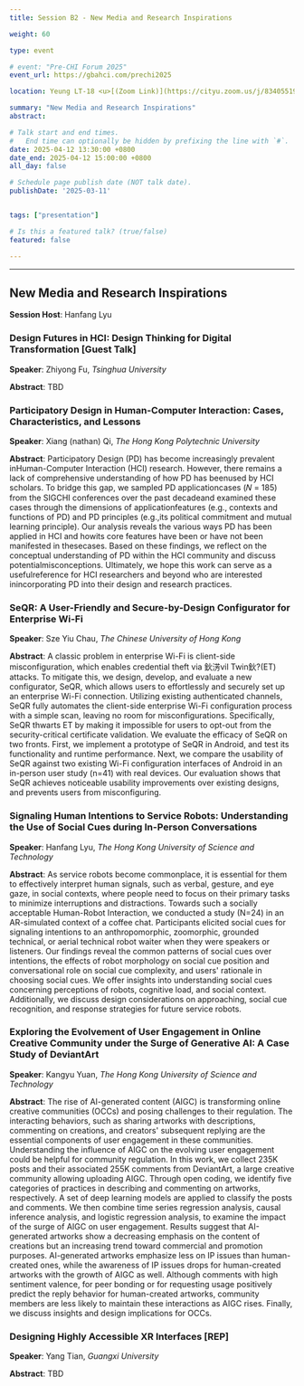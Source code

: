 ```yaml
---
title: Session B2 - New Media and Research Inspirations

weight: 60

type: event

# event: "Pre-CHI Forum 2025"
event_url: https://gbahci.com/prechi2025

location: Yeung LT-18 <u>[(Zoom Link)](https://cityu.zoom.us/j/83405519792?pwd=p7KqBgxM6DmDCKd0B63aYezk9WqDbT.1)</u>

summary: "New Media and Research Inspirations"
abstract:

# Talk start and end times.
#   End time can optionally be hidden by prefixing the line with `#`.
date: 2025-04-12 13:30:00 +0800
date_end: 2025-04-12 15:00:00 +0800
all_day: false

# Schedule page publish date (NOT talk date).
publishDate: '2025-03-11'


tags: ["presentation"]

# Is this a featured talk? (true/false)
featured: false

---
```


<hr />

## New Media and Research Inspirations

​**​Session Host**​: Hanfang Lyu

### Design Futures in HCI: Design Thinking for Digital Transformation  [Guest Talk]

​**​Speaker​**​: Zhiyong Fu, *Tsinghua University*

​**​Abstract​**​: TBD

### Participatory Design in Human-Computer Interaction: Cases, Characteristics, and Lessons

​**​Speaker​**​: Xiang (nathan) Qi, *The Hong Kong Polytechnic University*

​**​Abstract​**​: Participatory Design (PD) has become increasingly prevalent inHuman-Computer Interaction (HCI) research. However, there remains a lack of comprehensive understanding of how PD has beenused by HCI scholars. To bridge this gap, we sampled PD applicationcases (𝑁 = 185) from the SIGCHI conferences over the past decadeand examined these cases through the dimensions of applicationfeatures (e.g., contexts and functions of PD) and PD principles (e.g.,its political commitment and mutual learning principle). Our analysis reveals the various ways PD has been applied in HCI and howits core features have been or have not been manifested in thesecases. Based on these findings, we reflect on the conceptual understanding of PD within the HCI community and discuss potentialmisconceptions. Ultimately, we hope this work can serve as a usefulreference for HCI researchers and beyond who are interested inincorporating PD into their design and research practices.


### SeQR: A User-Friendly and Secure-by-Design Configurator for Enterprise Wi-Fi

​**​Speaker​**​: Sze Yiu Chau, *The Chinese University of Hong Kong*

​**​Abstract​**​: A classic problem in enterprise Wi-Fi is client-side misconfiguration, which enables credential theft via 鈥淓vil Twin鈥?(ET) attacks. To mitigate this, we design, develop, and evaluate a new configurator, SeQR, which allows users to effortlessly and securely set up an enterprise Wi-Fi connection. Utilizing existing authenticated channels, SeQR fully automates the client-side enterprise Wi-Fi configuration process with a simple scan, leaving no room for misconfigurations. Specifically, SeQR thwarts ET by making it impossible for users to opt-out from the security-critical certificate validation. We evaluate the efficacy of SeQR on two fronts. First, we implement a prototype of SeQR in Android, and test its functionality and runtime performance. Next, we compare the usability of SeQR against two existing Wi-Fi configuration interfaces of Android in an in-person user study (n=41) with real devices. Our evaluation shows that SeQR achieves noticeable usability improvements over existing designs, and prevents users from misconfiguring.


### Signaling Human Intentions to Service Robots: Understanding the Use of Social Cues during In-Person Conversations

​**​Speaker​**​: Hanfang Lyu, *The Hong Kong University of Science and Technology*

​**​Abstract​**​: As service robots become commonplace, it is essential for them to effectively interpret human signals, such as verbal, gesture, and eye gaze, in social contexts, where people need to focus on their primary tasks to minimize interruptions and distractions. Towards such a socially acceptable Human-Robot Interaction, we conducted a study (N=24) in an AR-simulated context of a coffee chat. Participants elicited social cues for signaling intentions to an anthropomorphic, zoomorphic, grounded technical, or aerial technical robot waiter when they were speakers or listeners. Our findings reveal the common patterns of social cues over intentions, the effects of robot morphology on social cue position and conversational role on social cue complexity, and users' rationale in choosing social cues. We offer insights into understanding social cues concerning perceptions of robots, cognitive load, and social context. Additionally, we discuss design considerations on approaching, social cue recognition, and response strategies for future service robots.



### Exploring the Evolvement of User Engagement in Online Creative Community under the Surge of Generative AI: A Case Study of DeviantArt

​**​Speaker​**​: Kangyu Yuan, *The Hong Kong University of Science and Technology*

​**​Abstract​**​: The rise of AI-generated content (AIGC) is transforming online creative communities (OCCs) and posing challenges to their regulation. The interacting behaviors, such as sharing artworks with descriptions, commenting on creations, and creators' subsequent replying are the essential components of user engagement in these communities. Understanding the influence of AIGC on the evolving user engagement could be helpful for community regulation. In this work, we collect 235K posts and their associated 255K comments from DeviantArt, a large creative community allowing uploading AIGC. Through open coding, we identify five categories of practices in describing and commenting on artworks, respectively. A set of deep learning models are applied to classify the posts and comments. We then combine time series regression analysis, causal inference analysis, and logistic regression analysis, to examine the impact of the surge of AIGC on user engagement. Results suggest that AI-generated artworks show a decreasing emphasis on the content of creations but an increasing trend toward commercial and promotion purposes. AI-generated artworks emphasize less on IP issues than human-created ones, while the awareness of IP issues drops for human-created artworks with the growth of AIGC as well. Although comments with high sentiment valence, for peer bonding or for requesting usage positively predict the reply behavior for human-created artworks, community members are less likely to maintain these interactions as AIGC rises. Finally, we discuss insights and design implications for OCCs.

### Designing Highly Accessible XR Interfaces [REP]

​**​Speaker​**​: Yang Tian, *Guangxi University*

​**​Abstract​**​: TBD